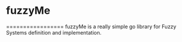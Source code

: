 # fuzzyMe
=================
fuzzyMe is a really simple go library for Fuzzy Systems definition and implementation.
